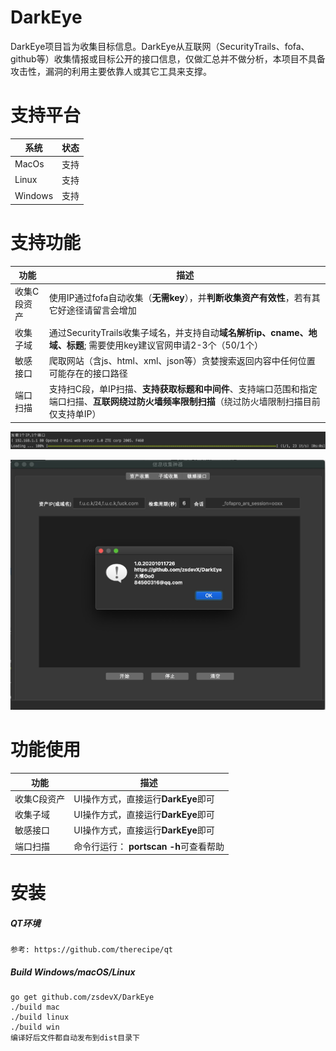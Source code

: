 # DarkEye

DarkEye项目旨为收集目标信息。DarkEye从互联网（SecurityTrails、fofa、github等）收集情报或目标公开的接口信息，仅做汇总并不做分析，本项目不具备攻击性，漏洞的利用主要依靠人或其它工具来支撑。


支持平台
===
|系统 |状态|
|--------------------------|----------------|
|MacOs | 支持|
|Linux | 支持|
|Windows | 支持|


支持功能
===
|功能 |描述|
|--------------------------|----------------|
|收集C段资产 | 使用IP通过fofa自动收集（**无需key**），并**判断收集资产有效性**，若有其它好途径请留言会增加|
|收集子域 | 通过SecurityTrails收集子域名，并支持自动**域名解析ip、cname、地域、标题**; 需要使用key建议官网申请2-3个（50/1个）|
|敏感接口 | 爬取网站（含js、html、xml、json等）贪婪搜索返回内容中任何位置可能存在的接口路径|
|端口扫描 | 支持扫C段，单IP扫描、**支持获取标题和中间件**、支持端口范围和指定端口扫描、**互联网绕过防火墙频率限制扫描**（绕过防火墙限制扫描目前仅支持单IP）|

![avatar](screenshot/portscan.png)

![avatar](screenshot/darkeye.png)


功能使用
===
|功能 |描述|
|--------------------------|----------------|
|收集C段资产| UI操作方式，直接运行**DarkEye**即可|
|收集子域| UI操作方式，直接运行**DarkEye**即可|
|敏感接口| UI操作方式，直接运行**DarkEye**即可|
|端口扫描 | 命令行运行： **portscan -h**可查看帮助|


安装
===

##### QT环境

```qt
参考: https://github.com/therecipe/qt
```

##### Build Windows/macOS/Linux

```golnag
go get github.com/zsdevX/DarkEye
./build mac
./build linux
./build win
编译好后文件都自动发布到dist目录下

```

